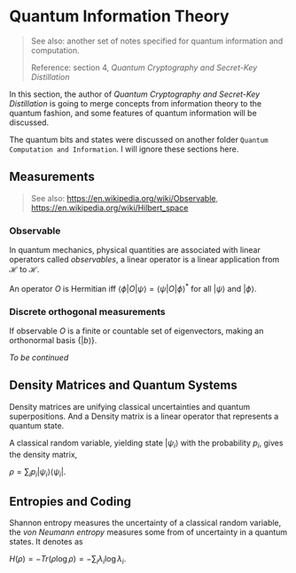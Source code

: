 # Quantum Information Theory

> See also: another set of notes specified for quantum information and computation.
> 
> Reference: section 4, *Quantum Cryptography and Secret-Key Distillation*

In this section, the author of *Quantum Cryptography and Secret-Key Distillation* is going to merge concepts from information theory to the quantum fashion, and some features of quantum information will be discussed.

The quantum bits and states were discussed on another folder `Quantum Computation and Information`. I will ignore these sections here.

## Measurements

> See also: <https://en.wikipedia.org/wiki/Observable>, <https://en.wikipedia.org/wiki/Hilbert_space>

### Observable

In quantum mechanics, physical quantities are associated with linear operators called *observables*, a linear operator is a linear application from $\mathcal{H}$ to $\mathcal{H}$.

An operator $O$ is Hermitian iff $\langle\phi|O|\psi\rangle = \langle\psi|O|\phi\rangle^*$ for all $|\psi\rangle$ and $|\phi\rangle$.

### Discrete orthogonal measurements

If observable $O$ is a finite or countable set of eigenvectors, making an orthonormal basis $\{|b\rangle\}$.

*To be continued*

## Density Matrices and Quantum Systems

Density matrices are unifying classical uncertainties and quantum superpositions. And a Density matrix is a linear operator that represents a quantum state.

A classical random variable, yielding state $|\psi_i\rangle$ with the probability $p_i$, gives the density matrix,

$\rho = \sum_i p_i|\psi_i\rangle\langle\psi_i|$.

<!-- TODO: Read the related materials again in more detail way. -->

## Entropies and Coding

Shannon entropy measures the uncertainty of a classical random variable, the *von Neumann entropy* measures some from of uncertainty in a quantum states. It denotes as

$H(\rho) = - Tr(\rho \log \rho) = - \sum_i \lambda_i \log \lambda_i$.
